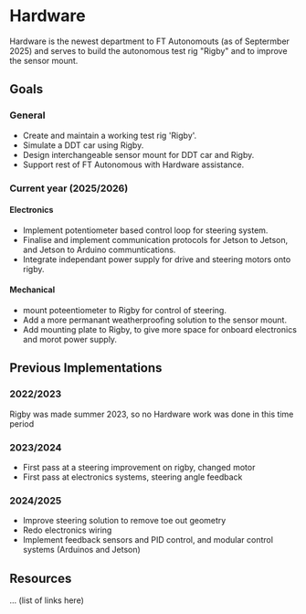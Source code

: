 # Hardware

Hardware is the newest department to FT Autonomouts (as of Septermber 2025) and serves to build the autonomous test rig "Rigby" and to improve the sensor mount.

## Goals
### General
- Create and maintain a working test rig 'Rigby'.
- Simulate a DDT car using Rigby.
- Design interchangeable sensor mount for DDT car and Rigby.
- Support rest of FT Autonomous with Hardware assistance.
### Current year (2025/2026)
#### Electronics
- Implement potentiometer based control loop for steering system.
- Finalise and implement communication protocols for Jetson to Jetson, and Jetson to Arduino communtications.
- Integrate independant power supply for drive and steering motors onto rigby.
#### Mechanical
- mount poteentiometer to Rigby for control of steering.
- Add a more permanant weatherproofing solution to the sensor mount.
- Add mounting plate to Rigby, to give more space for onboard electronics and morot power supply.

## Previous Implementations

### 2022/2023

Rigby was made summer 2023, so no Hardware work was done in this time period

### 2023/2024

- First pass at a steering improvement on rigby, changed motor
- First pass at electronics systems, steering angle feedback

### 2024/2025
- Improve steering solution to remove toe out geometry
- Redo electronics wiring
- Implement feedback sensors and PID control, and modular control systems (Arduinos and Jetson)


## Resources

… (list of links here)
